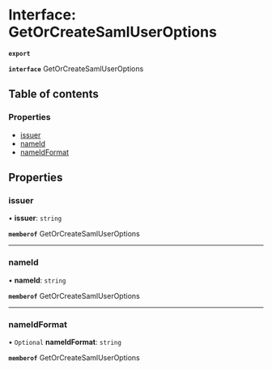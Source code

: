# Interface: GetOrCreateSamlUserOptions

**`export`**

**`interface`** GetOrCreateSamlUserOptions

## Table of contents

### Properties

- [issuer](GetOrCreateSamlUserOptions.md#issuer)
- [nameId](GetOrCreateSamlUserOptions.md#nameid)
- [nameIdFormat](GetOrCreateSamlUserOptions.md#nameidformat)

## Properties

### issuer

• **issuer**: `string`

**`memberof`** GetOrCreateSamlUserOptions

___

### nameId

• **nameId**: `string`

**`memberof`** GetOrCreateSamlUserOptions

___

### nameIdFormat

• `Optional` **nameIdFormat**: `string`

**`memberof`** GetOrCreateSamlUserOptions
